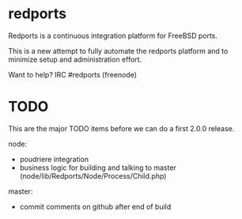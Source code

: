 # redports
Redports is a continuous integration platform for FreeBSD ports.

This is a new attempt to fully automate the redports platform and
to minimize setup and administration effort.

Want to help? IRC #redports (freenode)


# TODO

This are the major TODO items before we can do a first
2.0.0 release.

node:
- poudriere integration
- business logic for building and talking to master
  (node/lib/Redports/Node/Process/Child.php)

master:
- commit comments on github after end of build

